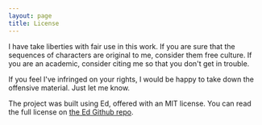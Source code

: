 ```yaml
---
layout: page
title: License
---
```


I have take liberties with fair use in this work. If you are sure that the sequences of characters are original to me, consider them free culture. If you are an academic, consider citing me so that you don't get in trouble.

If you feel I've infringed on your rights, I would be happy to take down the offensive material. Just let me know.

The project was built using Ed, offered with an MIT license. You can read the full license on [the Ed Github repo](https://github.com/elotroalex/ed/blob/master/LICENSE.md).



